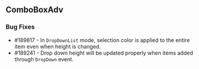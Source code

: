 ## ComboBoxAdv

### Bug Fixes

* \#189817 - In `DropDownList` mode, selection color is applied to the entire item even when height is changed.
* \#189241 - Drop down height will be updated properly when items added through `DropDown` event. 
 
